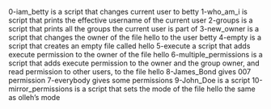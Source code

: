 0-iam_betty is a script that changes current user to betty
1-who_am_i is script that prints the effective username of the current user
2-groups is a script that prints all the groups the current user is part of
3-new_owner is a script that changes the owner of the file hello to the user betty
4-empty is a script that creates an empty file called hello
5-execute a script that adds execute permission to the owner of the file hello
6-multiple_permissions is a script that adds execute permission to the owner and the group owner, and read permission to other users, to the file hello
8-James_Bond gives 007 permission
7-everybody gives some permissions
9-John_Doe is a script
10-mirror_permissions is a script that sets the mode of the file hello the same as olleh’s mode
